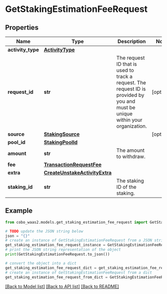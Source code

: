 # GetStakingEstimationFeeRequest


## Properties

Name | Type | Description | Notes
------------ | ------------- | ------------- | -------------
**activity_type** | [**ActivityType**](ActivityType.md) |  | 
**request_id** | **str** | The request ID that is used to track a request. The request ID is provided by you and must be unique within your organization. | [optional] 
**source** | [**StakingSource**](StakingSource.md) |  | [optional] 
**pool_id** | [**StakingPoolId**](StakingPoolId.md) |  | 
**amount** | **str** | The amount to withdraw. | 
**fee** | [**TransactionRequestFee**](TransactionRequestFee.md) |  | 
**extra** | [**CreateUnstakeActivityExtra**](CreateUnstakeActivityExtra.md) |  | 
**staking_id** | **str** | The staking ID of the staking. | 

## Example

```python
from cobo_waas2.models.get_staking_estimation_fee_request import GetStakingEstimationFeeRequest

# TODO update the JSON string below
json = "{}"
# create an instance of GetStakingEstimationFeeRequest from a JSON string
get_staking_estimation_fee_request_instance = GetStakingEstimationFeeRequest.from_json(json)
# print the JSON string representation of the object
print(GetStakingEstimationFeeRequest.to_json())

# convert the object into a dict
get_staking_estimation_fee_request_dict = get_staking_estimation_fee_request_instance.to_dict()
# create an instance of GetStakingEstimationFeeRequest from a dict
get_staking_estimation_fee_request_from_dict = GetStakingEstimationFeeRequest.from_dict(get_staking_estimation_fee_request_dict)
```
[[Back to Model list]](../README.md#documentation-for-models) [[Back to API list]](../README.md#documentation-for-api-endpoints) [[Back to README]](../README.md)


